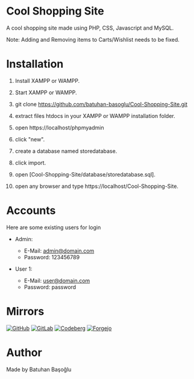 # Cool Shopping Site

A cool shopping site made using PHP, CSS, Javascript and MySQL.

Note: Adding and Removing items to Carts/Wishlist needs to be fixed.

# Installation

1. Install XAMPP or WAMPP.

2. Start XAMPP or WAMPP.

3. git clone https://github.com/batuhan-basoglu/Cool-Shopping-Site.git
    
4. extract files htdocs in your XAMPP or WAMPP installation folder.

5. open  https://localhost/phpmyadmin

6. click "new".

7. create a database named storedatabase.

8. click import.

9. open [Cool-Shopping-Site/database/storedatabase.sql].

10. open any browser and type https://localhost/Cool-Shopping-Site.

# Accounts

Here are some existing users for login

* Admin:
    * E-Mail: admin@domain.com
    * Password: 123456789

* User 1:
    * E-Mail: user@domain.com
    * Password: password
    
# Mirrors

[![GitHub](https://img.shields.io/static/v1?logo=github&label=&message=GitHub&color=000&style=for-the-badge)](https://github.com/batuhan-basoglu/Cool-Shopping-Site)
[![GitLab](https://img.shields.io/static/v1?logo=gitlab&label=&message=GitLab&color=000&style=for-the-badge)](https://gitlab.com/batuhan-basoglu/Cool-Shopping-Site)
[![Codeberg](https://img.shields.io/static/v1?logo=codeberg&label=&message=Codeberg&color=000&style=for-the-badge)](https://codeberg.org/batuhan-basoglu/Cool-Shopping-Site)
[![Forgejo](https://img.shields.io/static/v1?logo=forgejo&label=&message=Forgejo&color=000&style=for-the-badge)](https://git.batuhan.basoglu.co/batuhan-basoglu/Cool-Shopping-Site)

# Author

Made by Batuhan Başoğlu

